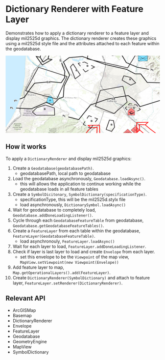 <h1>Dictionary Renderer with Feature Layer</h1>

<p>Demonstrates how to apply a dictionary renderer to a feature layer and display mil2525d graphics.
  The dictionary renderer creates these graphics using a mil2525d style file and the attributes attached to each
  feature within the geodatabase.</p>

<p><img src="FeatureLayerDictionaryRenderer.png"/></p>

<h2>How it works</h2>

<p>To apply a <code>DictionaryRenderer</code> and display mil2525d graphics:</p>

<ol>
  <li>Create a <code>Geodatabase(geodatabasePath)</code>.
    <ul><li>geodatabasePath, local path to geodatabase</li></ul></li>
  <li>Load the geodatabase asynchronously, <code>Geodatabase.loadAsync()</code>.
    <ul><li>this will allows the application to continue working while the geodatabase loads in all feature tables</li></ul></li>
  <li>Create a <code>SymbolDicitonary</code>, <code>SymbolDictionary(specificationType)</code>.
    <ul><li>specificationType, this will be the mil2525d.stylx file</li>
      <li>load asynchronously, <code>DictionarySymbol.loadAsync()</code></li></ul></li>
  <li>Wait for geodatabase to completely load, <code>Geodatabase.addDoneLoadingListener()</code>.</li>
  <li>Cycle through each <code>GeodatabaseFeatureTable</code> from geodatabase, <code>Geodatabase.getGeodatabaseFeatureTables()</code>.</li>
  <li>Create a <code>FeatureLayer</code> from each table within the geodatabase, <code>FeatureLayer(GeodatabaseFeatureTable)</code>.
    <ul><li>load asynchronouly, <code>FeatureLayer.loadAsync()</code></li></ul></li>
  <li>Wait for each layer to load, <code>FeatureLayer.addDoneLoadingListener</code>.</li>
  <li>Check if layer is last layer to load and create <code>Envelope</code> from each layer.
    <ul><li>set this envelope to be the <code>Viewpoint</code> of the map view, <code>MapView.setViewpoint(new Viewpoint(Envelope))</code></li></ul></li>
  <li>Add feature layer to map, <code>Map.getOperationalLayers().add(FeatureLayer)</code>.</li>
  <li>Create <code>DictionaryRenderer(SymbolDictionary)</code> and attach to feature layer, <code>FeatureLayer.setRenderer(DictionaryRenderer)</code>.</li>
</ol>

<h2>Relevant API</h2>

<ul>
  <li>ArcGISMap</li>
  <li>Basemap</li>
  <li>DictionaryRenderer</li>
  <li>Envelope</li>
  <li>FeatureLayer</li>
  <li>Geodatabase</li>
  <li>GeometryEngine</li>
  <li>MapView</li>
  <li>SymbolDictionary</li>
</ul>
